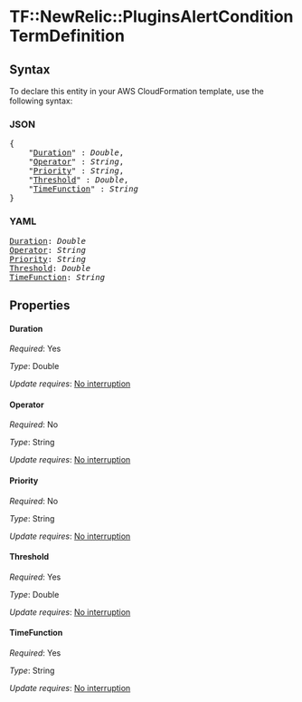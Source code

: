 # TF::NewRelic::PluginsAlertCondition TermDefinition

## Syntax

To declare this entity in your AWS CloudFormation template, use the following syntax:

### JSON

<pre>
{
    "<a href="#duration" title="Duration">Duration</a>" : <i>Double</i>,
    "<a href="#operator" title="Operator">Operator</a>" : <i>String</i>,
    "<a href="#priority" title="Priority">Priority</a>" : <i>String</i>,
    "<a href="#threshold" title="Threshold">Threshold</a>" : <i>Double</i>,
    "<a href="#timefunction" title="TimeFunction">TimeFunction</a>" : <i>String</i>
}
</pre>

### YAML

<pre>
<a href="#duration" title="Duration">Duration</a>: <i>Double</i>
<a href="#operator" title="Operator">Operator</a>: <i>String</i>
<a href="#priority" title="Priority">Priority</a>: <i>String</i>
<a href="#threshold" title="Threshold">Threshold</a>: <i>Double</i>
<a href="#timefunction" title="TimeFunction">TimeFunction</a>: <i>String</i>
</pre>

## Properties

#### Duration

_Required_: Yes

_Type_: Double

_Update requires_: [No interruption](https://docs.aws.amazon.com/AWSCloudFormation/latest/UserGuide/using-cfn-updating-stacks-update-behaviors.html#update-no-interrupt)

#### Operator

_Required_: No

_Type_: String

_Update requires_: [No interruption](https://docs.aws.amazon.com/AWSCloudFormation/latest/UserGuide/using-cfn-updating-stacks-update-behaviors.html#update-no-interrupt)

#### Priority

_Required_: No

_Type_: String

_Update requires_: [No interruption](https://docs.aws.amazon.com/AWSCloudFormation/latest/UserGuide/using-cfn-updating-stacks-update-behaviors.html#update-no-interrupt)

#### Threshold

_Required_: Yes

_Type_: Double

_Update requires_: [No interruption](https://docs.aws.amazon.com/AWSCloudFormation/latest/UserGuide/using-cfn-updating-stacks-update-behaviors.html#update-no-interrupt)

#### TimeFunction

_Required_: Yes

_Type_: String

_Update requires_: [No interruption](https://docs.aws.amazon.com/AWSCloudFormation/latest/UserGuide/using-cfn-updating-stacks-update-behaviors.html#update-no-interrupt)

